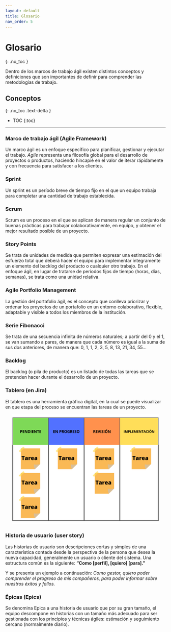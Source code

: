 ```yaml
---
layout: default
title: Glosario
nav_order: 5
---
```


# Glosario
{: .no_toc }

Dentro de los marcos de trabajo ágil existen distintos conceptos y definiciones que son importantes de definir para comprender las metodologías de trabajo.

## Conceptos
{: .no_toc .text-delta }

- TOC
{:toc}

---

### Marco de trabajo ágil (Agile Framework)

Un marco ágil es un enfoque específico para planificar, gestionar y ejecutar el trabajo. _Agile_ representa una filosofía global para el desarrollo de proyectos o productos, haciendo hincapié en el valor de iterar rápidamente y con frecuencia para satisfacer a los clientes.

### Sprint

Un sprint es un período breve de tiempo fijo en el que un equipo trabaja para completar una cantidad de trabajo establecida.

### Scrum

Scrum es un proceso en el que se aplican de manera regular un conjunto de buenas prácticas para trabajar colaborativamente, en equipo, y obtener el mejor resultado posible de un proyecto.

### Story Points

Se trata de unidades de medida que permiten expresar una estimación del esfuerzo total que deberá hacer el equipo para implementar íntegramente un elemento del backlog del producto o cualquier otro trabajo. En el enfoque ágil, en lugar de tratarse de períodos fijos de tiempo (horas, días, semanas), se trata como una unidad relativa.

### Agile Portfolio Management

La gestión del portafolio ágil, es el concepto que conlleva priorizar y ordenar los proyectos de un portafolio en un entorno colaborativo, flexible, adaptable y visible a todos los miembros de la institución.

### Serie Fibonacci

Se trata de una secuencia infinita de números naturales; a partir del 0 y el 1, se van sumando a pares, de manera que cada número es igual a la suma de sus dos anteriores, de manera que:
0, 1, 1, 2, 3, 5, 8, 13, 21, 34, 55…

### Backlog

El backlog (o pila de producto) es un listado de todas las tareas que se pretenden hacer durante el desarrollo de un proyecto.

### Tablero (en Jira)

El tablero es una herramienta gráfica digital, en la cual se puede visualizar en que etapa del proceso se encuentran las tareas de un proyecto. 

<p align="center">
  <img width="460" src="/assets/images/backlog.png">
</p>

### Historia de usuario (user story)

Las historias de usuario son descripciones cortas y simples de una característica contada desde la perspectiva de la persona que desea la nueva capacidad, generalmente un usuario o cliente del sistema. Una estructura común es la siguiente: **“Como \[perfil\], \[quiero\] \[para\].”**

Y se presenta un ejemplo a continuación:
*Como gestor, quiero poder comprender el progreso de mis compañeros, para poder informar sobre nuestros éxitos y fallos.*

### Épicas (Epics)

Se denomina Epica a una historia de usuario que por su gran tamaño, el equipo descompone en historias con un tamaño más adecuado para ser gestionada con los principios y técnicas ágiles: estimación y seguimiento cercano (normalmente diario).